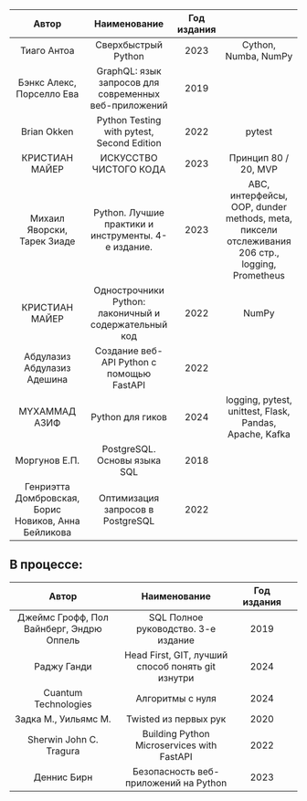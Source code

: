 |                        Автор                         |                     Наименование                      | Год издания |                                                                                                |
|:----------------------------------------------------:|:-----------------------------------------------------:|:-----------:|:----------------------------------------------------------------------------------------------:|
|                     Тиаго Антоа                      |                  Сверхбыстрый Python                  |    2023     |                                      Cython, Numba, NumPy                                      |
|              Бэнкс Алекс, Порселло Ева               | GraphQL: язык запросов для современных веб-приложений |    2019     |                                                                                                |
|                     Brian Okken                      |      Python Testing with pytest, Second Edition       |    2022     |                                             pytest                                             |
|                    КРИСТИАН МАЙЕР                    |                ИСКУССТВО ЧИСТОГО КОДА                 |    2023     |                                      Принцип 80 / 20, MVP                                      |
|             Михаил Яворски, Тарек Зиаде              |  Python. Лучшие практики и инструменты. 4-е издание.  |    2023     | ABC, интерфейсы, OOP, dunder methods, meta, пиксели отслеживания 206 стр., logging, Prometheus |
|                    КРИСТИАН МАЙЕР                    | Однострочники Python: лаконичный и содержательный код |    2022     |                                             NumPy                                              |
|             Абдулазиз Абдулазиз Адешина              |       Создание веб-API Python с помощью FastAPI       |    2022     |                                                                                                |
|                    MYXAMMAД АЗИФ                     |                   Python для гиков                    |    2024     |                    logging, pytest, unittest, Flask, Pandas, Apache, Kafka                     |
|                    Моргунов Е.П.                     |             PostgreSQL. Основы языка SQL              |    2018     |                                                                                                |
| Генриэтта Домбровская, Борис Новиков, Анна Бейликова |           Оптимизация запросов в PostgreSQL           |    2022     |                                                                                                |

## В процессе:

|                  Автор                   |                   Наименование                    | Год издания |                                                         |
|:----------------------------------------:|:-------------------------------------------------:|:-----------:|:-------------------------------------------------------:|
| Джеймс Грофф, Пол Вайнберг, Эндрю Оппель |        SQL Полное руководство. 3-е издание        |    2019     |                                                         |
|               Раджу Ганди                | Head First, GIT, лучший способ понять git изнутри |    2024     |                                                         |
|           Cuantum Technologies           |                 Алгоритмы с нуля                  |    2024     |                                                         |
|           Задка М., Уильямс М.           |               Twisted из первых рук               |    2020     |                                                         |
|         Sherwin John C. Tragura          |    Building Python Microservices with FastAPI     |    2022     |                                                         |
|               Деннис Бирн                |       Безопасность веб-приложений на Python       |    2023     |                                                         |
